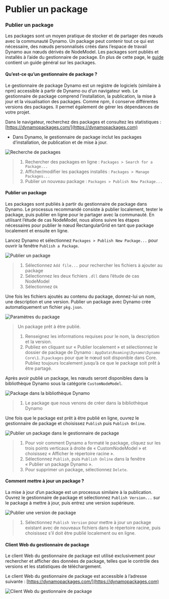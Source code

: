 # Publier un package

### Publier un package <a href="#publish-a-package" id="publish-a-package"></a>

Les packages sont un moyen pratique de stocker et de partager des nœuds avec la communauté Dynamo. Un package peut contenir tout ce qui est nécessaire, des nœuds personnalisés créés dans l’espace de travail Dynamo aux nœuds dérivés de NodeModel. Les packages sont publiés et installés à l’aide du gestionnaire de package. En plus de cette page, le [guide](https://primer2.dynamobim.org/6_custom_nodes_and_packages/6-2_packages/1-introduction) contient un guide général sur les packages.

#### Qu’est-ce qu’un gestionnaire de package ? <a href="#what-is-a-package-manager" id="what-is-a-package-manager"></a>

Le gestionnaire de package Dynamo est un registre de logiciels (similaire à npm) accessible à partir de Dynamo ou d’un navigateur web. Le gestionnaire de package comprend l’installation, la publication, la mise à jour et la visualisation des packages. Comme npm, il conserve différentes versions des packages. Il permet également de gérer les dépendances de votre projet.

Dans le navigateur, recherchez des packages et consultez les statistiques : [https://dynamopackages.com/](https://dynamopackages.com)

* Dans Dynamo, le gestionnaire de package inclut les packages d’installation, de publication et de mise à jour.

![Recherche de packages](images/dynamopackagemanager.jpg)

> 1. Rechercher des packages en ligne : `Packages > Search for a Package...`
> 2. Afficher/modifier les packages installés : `Packages > Manage Packages...`
> 3. Publier un nouveau package : `Packages > Publish New Package...`

#### Publier un package <a href="#publishing-a-package" id="publishing-a-package"></a>

Les packages sont publiés à partir du gestionnaire de package dans Dynamo. Le processus recommandé consiste à publier localement, tester le package, puis publier en ligne pour le partager avec la communauté. En utilisant l’étude de cas NodeModel, nous allons suivre les étapes nécessaires pour publier le nœud RectangularGrid en tant que package localement et ensuite en ligne.

Lancez Dynamo et sélectionnez `Packages > Publish New Package...` pour ouvrir la fenêtre `Publish a Package`.

![Publier un package](images/dyn-publish-package-add-files.jpg)

> 1. Sélectionnez `Add file...` pour rechercher les fichiers à ajouter au package
> 2. Sélectionnez les deux fichiers `.dll` dans l’étude de cas NodeModel
> 3. Sélectionnez `Ok`

Une fois les fichiers ajoutés au contenu du package, donnez-lui un nom, une description et une version. Publier un package avec Dynamo crée automatiquement un fichier `pkg.json`.

![Paramètres du package](images/dyn-publish-package.jpg)

> Un package prêt à être publié.
>
> 1. Renseignez les informations requises pour le nom, la description et la version.
> 2. Publiez en cliquant sur « Publier localement » et sélectionnez le dossier de package de Dynamo : `AppData\Roaming\Dynamo\Dynamo Core\1.3\packages` pour que le nœud soit disponible dans Core. Publiez toujours localement jusqu’à ce que le package soit prêt à être partagé.

Après avoir publié un package, les nœuds seront disponibles dans la bibliothèque Dynamo sous la catégorie `CustomNodeModel`.

![Package dans la bibliothèque Dynamo](images/dyn-publish-package-library.jpg)

> 1. Le package que nous venons de créer dans la bibliothèque Dynamo

Une fois que le package est prêt à être publié en ligne, ouvrez le gestionnaire de package et choisissez `Publish` puis `Publish Online`.

![Publier un package dans le gestionnaire de package](images/dyn-publish-package-directory.jpg)

> 1. Pour voir comment Dynamo a formaté le package, cliquez sur les trois points verticaux à droite de « CustomNodeModel » et choisissez « Afficher le répertoire racine ».
> 2. Sélectionnez `Publish`, puis `Publish Online` dans la fenêtre « Publier un package Dynamo ».
> 3. Pour supprimer un package, sélectionnez `Delete`.

#### Comment mettre à jour un package ? <a href="#how-do-i-update-a-package" id="how-do-i-update-a-package"></a>

La mise à jour d’un package est un processus similaire à la publication. Ouvrez le gestionnaire de package et sélectionnez `Publish Version...` sur le package à mettre à jour, puis entrez une version supérieure.

![Publier une version de package](images/dyn-publish-package-version.jpg)

> 1. Sélectionnez `Publish Version` pour mettre à jour un package existant avec de nouveaux fichiers dans le répertoire racine, puis choisissez s’il doit être publié localement ou en ligne.

#### Client Web du gestionnaire de package <a href="#package-manager-web-client" id="package-manager-web-client"></a>

Le client Web du gestionnaire de package est utilisé exclusivement pour rechercher et afficher des données de package, telles que le contrôle des versions et les statistiques de téléchargement.

Le client Web du gestionnaire de package est accessible à l’adresse suivante : [https://dynamopackages.com/](https://dynamopackages.com)

![Client Web du gestionnaire de package](images/packagemanager-browser.jpg)
